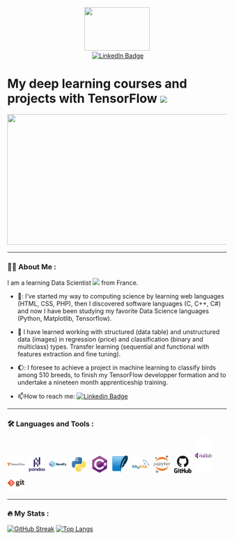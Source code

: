 <div id="header" align="center">
  <img src="https://media.giphy.com/media/QpVUMRUJGokfqXyfa1/giphy.gif" width="150" height="100"/>
</div>

<div id="badges" align="center">
  <img src="https://komarev.com/ghpvc/?username=JoachimLombardi&style=flat-square&color=brightgreen" alt=""/>
  <a href="https://www.linkedin.com/in/joachim-lombardi-121a441b/">
    <img src="https://img.shields.io/badge/LinkedIn-blue?logo=linkedin&logoColor=white&style=flat-square" alt="LinkedIn Badge"/>
  </a>
</div>


<h1>
  My deep learning courses and projects with TensorFlow
   <img src="https://media.giphy.com/media/v1.Y2lkPTc5MGI3NjExNzk1aGE4M3RnN2dsMHB4eHRkY2RhOG56ZzNpdnFxamt5emJhcmVwMiZlcD12MV9zdGlja2Vyc19zZWFyY2gmY3Q9cw/SU2ic3wTfuC6JhD1lA/giphy.gif" width="100px"/>
</h1>

<div align="center">
  <img src="https://media.giphy.com/media/dWesBcTLavkZuG35MI/giphy.gif" width="600" height="300"/>
</div>

---

### :man_technologist: About Me :

I am a learning Data Scientist <img src="https://media.giphy.com/media/5tdug88O18Rvm2m0tt/giphy.gif" width="30"> from France.

- 🔰: I’ve started my way to computing science by learning web languages (HTML, CSS, PHP), then I discovered software languages (C, C++, C#) and now I have been studying my favorite Data Science languages (Python,                 Matplotlib, Tensorflow).

- :seedling: I have learned working with structured (data table) and unstructured data (images) in regression (price) and classification (binary and multiclass) types. Transfer learning (sequential and functional with                    features extraction and fine tuning).

- 🌔: I foresee to achieve a project in machine learning to classify birds among 510 breeds, to finish my TensorFlow developper formation and to undertake a nineteen month apprenticeship training.

- :mailbox:How to reach me: [![Linkedin Badge](https://img.shields.io/badge/LinkedIn-blue?logo=linkedin&logoColor=white&style=flat-square)](https://www.linkedin.com/in/joachim-lombardi-121a441b/)

---

### :hammer_and_wrench: Languages and Tools :

<div>
  <img src="https://github.com/devicons/devicon/blob/master/icons/tensorflow/tensorflow-original-wordmark.svg" title="tensorflow" alt="tensorflow" width="40" height="40"/>&nbsp;
  <img src="https://github.com/devicons/devicon/blob/master/icons/pandas/pandas-original-wordmark.svg" title="pandas" alt="pandas" width="40" height="40"/>&nbsp;
  <img src="https://github.com/devicons/devicon/blob/master/icons/numpy/numpy-original-wordmark.svg" title="numpy" alt="numpy" width="40" height="40"/>&nbsp;
  <img src="https://github.com/devicons/devicon/blob/master/icons/python/python-original.svg" title="python" alt="python" width="40" height="40"/>&nbsp;
  <img src="https://github.com/devicons/devicon/blob/master/icons/csharp/csharp-original.svg" title="csharp" alt="csharp" width="40" height="40"/>&nbsp;
  <img src="https://github.com/devicons/devicon/blob/master/icons/sqlite/sqlite-original.svg" title="sqlite" alt="sqlite " width="40" height="40"/>&nbsp;
  <img src="https://github.com/devicons/devicon/blob/master/icons/mysql/mysql-original-wordmark.svg" title="MySQL"  alt="MySQL" width="40" height="40"/>&nbsp;
  <img src="https://github.com/devicons/devicon/blob/master/icons/jupyter/jupyter-original-wordmark.svg" title="jupyter"  alt="jupyter" width="40" height="40"/>&nbsp;
  <img src="https://github.com/devicons/devicon/blob/master/icons/github/github-original-wordmark.svg" title="github"  alt="github" width="40" height="40"/>&nbsp;
   <img src="https://github.com/devicons/devicon/blob/master/icons/visualstudio/visualstudio-plain-wordmark.svg" title="visualstudio"  alt="visualstudio" width="40" height="80"/>&nbsp;
  <img src="https://github.com/devicons/devicon/blob/master/icons/git/git-original-wordmark.svg" title="Git" **alt="Git" width="40" height="40"/>
</div>

---

### :fire: My Stats :

[![GitHub Streak](http://github-readme-streak-stats.herokuapp.com?user=JoachimLombardi&theme=dark&hide_border=true&border_radius=4.6&date_format=%5BY%20%5DM%20j&mode=weekly)](https://git.io/streak-stats)
[![Top Langs](https://github-readme-stats.vercel.app/api/top-langs/?username=JoachimLombardi&layout=compact&theme=vision-friendly-dark)](https://github.com/anuraghazra/github-readme-stats)



